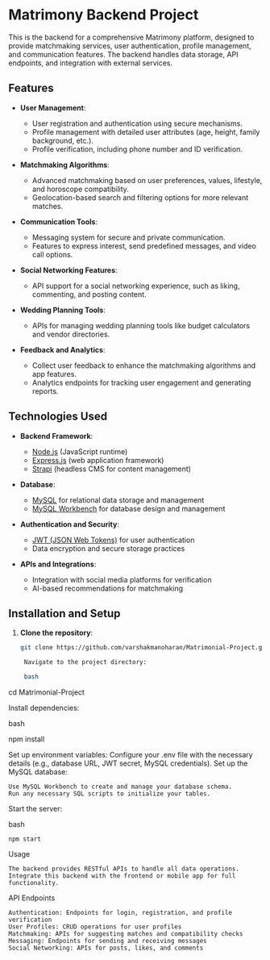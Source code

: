 # Matrimony Backend Project

This is the backend for a comprehensive Matrimony platform, designed to provide matchmaking services, user authentication, profile management, and communication features.
The backend handles data storage, API endpoints, and integration with external services.

## Features

- **User Management**:
  - User registration and authentication using secure mechanisms.
  - Profile management with detailed user attributes (age, height, family background, etc.).
  - Profile verification, including phone number and ID verification.

- **Matchmaking Algorithms**:
  - Advanced matchmaking based on user preferences, values, lifestyle, and horoscope compatibility.
  - Geolocation-based search and filtering options for more relevant matches.

- **Communication Tools**:
  - Messaging system for secure and private communication.
  - Features to express interest, send predefined messages, and video call options.
  
- **Social Networking Features**:
  - API support for a social networking experience, such as liking, commenting, and posting content.

- **Wedding Planning Tools**:
  - APIs for managing wedding planning tools like budget calculators and vendor directories.

- **Feedback and Analytics**:
  - Collect user feedback to enhance the matchmaking algorithms and app features.
  - Analytics endpoints for tracking user engagement and generating reports.

## Technologies Used

- **Backend Framework**: 
  - [Node.js](https://nodejs.org/) (JavaScript runtime)
  - [Express.js](https://expressjs.com/) (web application framework)
  - [Strapi](https://strapi.io/) (headless CMS for content management)

- **Database**:
  - [MySQL](https://www.mysql.com/) for relational data storage and management
  - [MySQL Workbench](https://www.mysql.com/products/workbench/) for database design and management

- **Authentication and Security**:
  - [JWT (JSON Web Tokens)](https://jwt.io/) for user authentication
  - Data encryption and secure storage practices

- **APIs and Integrations**:
  - Integration with social media platforms for verification
  - AI-based recommendations for matchmaking


## Installation and Setup

1. **Clone the repository**:
   ```bash
   git clone https://github.com/varshakmanoharan/Matrimonial-Project.git

    Navigate to the project directory:

    bash

cd Matrimonial-Project

Install dependencies:

bash

npm install

Set up environment variables: Configure your .env file with the necessary details (e.g., database URL, JWT secret, MySQL credentials).
Set up the MySQL database:

    Use MySQL Workbench to create and manage your database schema.
    Run any necessary SQL scripts to initialize your tables.

Start the server:

bash

    npm start

Usage

    The backend provides RESTful APIs to handle all data operations.
    Integrate this backend with the frontend or mobile app for full functionality.

API Endpoints

    Authentication: Endpoints for login, registration, and profile verification
    User Profiles: CRUD operations for user profiles
    Matchmaking: APIs for suggesting matches and compatibility checks
    Messaging: Endpoints for sending and receiving messages
    Social Networking: APIs for posts, likes, and comments
